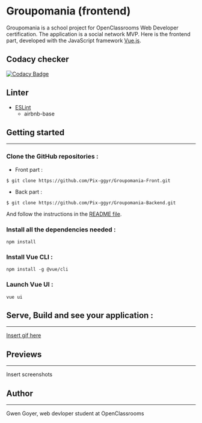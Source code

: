 # Groupomania (frontend)

Groupomania is a school project for OpenClassrooms Web Developer certification. The application is a social network MVP. Here is the frontend part, developed with the JavaScript framework [Vue.js](https://vuejs.org).

## Codacy checker

[![Codacy Badge](https://api.codacy.com/project/badge/Grade/fbdedda9eab24b17bfe4e07651e1317c)](https://app.codacy.com/gh/Pix-ggyr/groupomania-front?utm_source=github.com&utm_medium=referral&utm_content=Pix-ggyr/groupomania-front&utm_campaign=Badge_Grade)

## Linter

- [ESLint](https://eslint.org/)
  - airbnb-base

## Getting started

---

### Clone the GitHub repositories :

- Front part :

```
$ git clone https://github.com/Pix-ggyr/Groupomania-Front.git
```

- Back part :

```
$ git clone https://github.com/Pix-ggyr/Groupomania-Backend.git
```

And follow the instructions in the [README file](https://github.com/Pix-ggyr/Groupomania-Backend/blob/main/README.md).

### Install all the dependencies needed :

```
npm install
```

### Install Vue CLI :

```
npm install -g @vue/cli
```

### Launch Vue UI :

```
vue ui
```

## Serve, Build and see your application :

---

[Insert gif here](#)

## Previews

---

Insert screenshots

## Author

---

Gwen Goyer, web devloper student at OpenClassrooms
